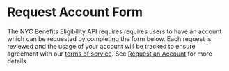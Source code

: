 # Request Account Form

The NYC Benefits Eligibility API requires requires users to have an account which can be requested by completing the form below. Each request is reviewed and the usage of your account will be tracked to ensure agreement with our [terms of service](/terms-of-service). See [Request an Account](/request-an-account) for more details.  
